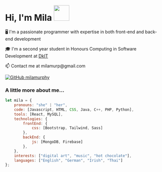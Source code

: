 # Hi, I'm Mila <img src="https://i.pinimg.com/originals/8b/d1/f4/8bd1f4b39b2cb0b042dbc0ca37fa442d.gif" width="50">
<p> 🖥️ I'm a passionate programmer with expertise in both front-end and back-end development
</p>
<p> 🎓 I'm a second year student in Honours Computing in Software Development at <a href="https://www.dkit.ie/">DkIT</a></p>
<p> 📫 Contact me at milamurp@gmail.com</p>

[![GitHub milamurphy](https://img.shields.io/github/followers/milamurphy?label=follow&style=social)](https://github.com/milamurphy)

### A little more about me...

```javascript
let mila = {
    pronouns: "she" | "her",
    code: [Javascript, HTML, CSS, Java, C++, PHP, Python],
    tools: [React, MySQL],
    technologies: {
        frontEnd: {
            css: [Bootstrap, Tailwind, Sass]
        },
        backEnd: {
            js: [MongoDB, Firebase]
        },
    },
    interests: ["digital art", "music", "hot chocolate"],
    languages: ["English", "German", "Irish", "Thai"]     
};
```

<!-- **orchidbit/orchidbit** is a ✨ _special_ ✨ repository because its `README.md` (this file) appears on your GitHub profile. -->
